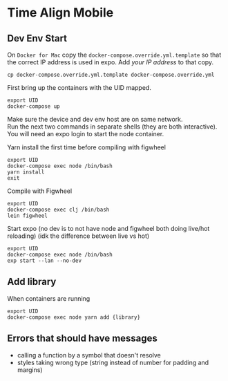 # Time Align Mobile

## Dev Env Start
On `Docker for Mac` copy the `docker-compose.override.yml.template` so that the correct IP address is used in expo.
Add *your IP address* to that copy.
```
cp docker-compose.override.yml.template docker-compose.override.yml
```

First bring up the containers with the UID mapped.  
```
export UID
docker-compose up
```

Make sure the device and dev env host are on same network.  
Run the next two commands in separate shells (they are both interactive).  
You will need an expo login to start the node container.  

Yarn install the first time before compiling with figwheel
```
export UID
docker-compose exec node /bin/bash
yarn install
exit
```

Compile with Figwheel
```
export UID
docker-compose exec clj /bin/bash
lein figwheel
```

Start expo (no dev is to not have node and figwheel both doing live/hot reloading) (idk the difference between live vs hot)
```
export UID
docker-compose exec node /bin/bash
exp start --lan --no-dev
```

## Add library
When containers are running
```
export UID
docker-compose exec node yarn add {library} 
```
## Errors that should have messages
- calling a function by a symbol that doesn't resolve
- styles taking wrong type (string instead of number for padding and margins)
